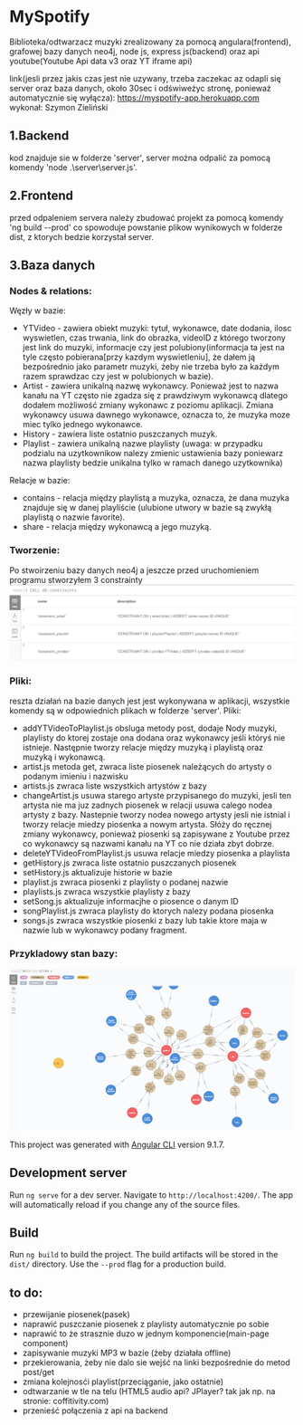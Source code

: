 # MySpotify
Biblioteka/odtwarzacz muzyki zrealizowany za pomocą angulara(frontend), grafowej bazy danych neo4j, node js, express js(backend) oraz api youtube(Youtube Api data v3 oraz YT iframe api)  

link(jesli przez jakis czas jest nie uzywany, trzeba zaczekac az odapli się server oraz baza danych, około 30sec i odświweżyc stronę, ponieważ automatycznie się wyłącza): https://myspotify-app.herokuapp.com  
wykonał: Szymon Zieliński  

## 1.Backend
kod znajduje sie w folderze 'server', server można odpalić za pomocą komendy 'node .\server\server.js'.
## 2.Frontend 
przed odpaleniem servera należy zbudować projekt za pomocą komendy 'ng build --prod' co spowoduje powstanie plikow wynikowych w folderze dist, z ktorych bedzie korzystał server.
## 3.Baza danych
### Nodes & relations:
Węzły w bazie:  
- YTVideo - zawiera obiekt muzyki: tytuł, wykonawce, date dodania, ilosc wyswietlen, czas trwania, link do obrazka, videoID z którego tworzony jest link do muzyki, informacje czy jest polubiony(informacja ta jest na tyle często pobierana[przy kazdym wyswietleniu], że dałem ją bezpośrednio jako parametr muzyki, żeby nie trzeba było za każdym razem sprawdzac czy jest w polubionych w bazie).
- Artist - zawiera unikalną nazwę wykonawcy. Ponieważ jest to nazwa kanału na YT często nie zgadza się z prawdziwym wykonawcą dlatego dodałem możliwość zmiany wykonawc z poziomu aplikacji. Zmiana wykonawcy usuwa dawnego wykonawce, oznacza to, że muzyka moze miec tylko jednego wykonawce.
- History - zawiera liste ostatnio puszczanych muzyk.
- Playlist - zawiera unikalną nazwe playlisty (uwaga: w przypadku podzialu na uzytkownikow nalezy zmienic ustawienia bazy poniewarz nazwa playlisty bedzie unikalna tylko w ramach danego uzytkownika)  

Relacje w bazie:
- contains - relacja między playlistą a muzyka, oznacza, że dana muzyka znajduje się w danej playliście (ulubione utwory w bazie są zwykłą playlistą o nazwie favorite).
- share - relacja między wykonawcą a jego muzyką.
### Tworzenie:
Po stwoirzeniu bazy danych neo4j a jeszcze przed uruchomieniem programu stworzyłem 3 constrainty
![constrainty screen](constrainty.PNG)
### Pliki:
reszta działań na bazie danych jest jest wykonywana w aplikacji, wszystkie komendy są w odpowiednich plikach w folderze 'server'. Pliki:
- addYTVideoToPlaylist.js obsluga metody post, dodaje Nody muzyki, playlisty do ktorej zostaje ona dodana oraz wykonawcy jeśli któryś nie istnieje. Następnie tworzy relacje między muzyką i playlistą oraz muzyką i wykonawcą.
- artist.js metoda get, zwraca liste piosenek należących do artysty o podanym imieniu i nazwisku
- artists.js zwraca liste wszystkich artystów z bazy
- changeArtist.js usuwa starego artyste przypisanego do muzyki, jesli ten artysta nie ma juz zadnych piosenek w relacji usuwa calego nodea artysty z bazy. Nastepnie tworzy nodea nowego artysty jesli nie istnial i tworzy relacje miedzy piosenka a nowym artysta. Słóży do ręcznej zmiany wykonawcy, ponieważ piosenki są zapisywane z Youtube przez co wykonawcy są nazwami kanału na YT co nie działa zbyt dobrze.
- deleteYTVideoFromPlaylist.js usuwa relacje miedzy piosenka a playlista
- getHistory.js zwraca liste ostatnio puszczanych piosenek
- setHistory.js aktualizuje historie w bazie
- playlist.js zwraca piosenki z playlisty o podanej nazwie
- playlists.js zwraca wszystkie playlisty z bazy
- setSong.js aktualizuje informacjhe o piosence o danym ID
- songPlaylist.js zwraca playlisty do ktorych nalezy podana piosenka
- songs.js zwraca wszystkie piosenki z bazy lub takie ktore maja w nazwie lub w wykonawcy podany fragment.
### Przykladowy stan bazy: 
![baza screen](bazaScreen.PNG)

This project was generated with [Angular CLI](https://github.com/angular/angular-cli) version 9.1.7.
## Development server
Run `ng serve` for a dev server. Navigate to `http://localhost:4200/`. The app will automatically reload if you change any of the source files.
## Build
Run `ng build` to build the project. The build artifacts will be stored in the `dist/` directory. Use the `--prod` flag for a production build.

## to do:
- przewijanie piosenek(pasek)
- naprawić puszczanie piosenek z playlisty automatycznie po sobie
- naprawić to że strasznie duzo w jednym komponencie(main-page component)
- zapisywanie muzyki MP3 w bazie (żeby działała offline)
- przekierowania, żeby nie dalo sie wejść na linki bezpośrednie do metod post/get
- zmiana kolejnosći playlist(przeciąganie, jako ostatnie)
- odtwarzanie w tle na telu (HTML5 audio api? JPlayer? tak jak np. na stronie: coffitivity.com)
- przenieść połączenia z api na backend
